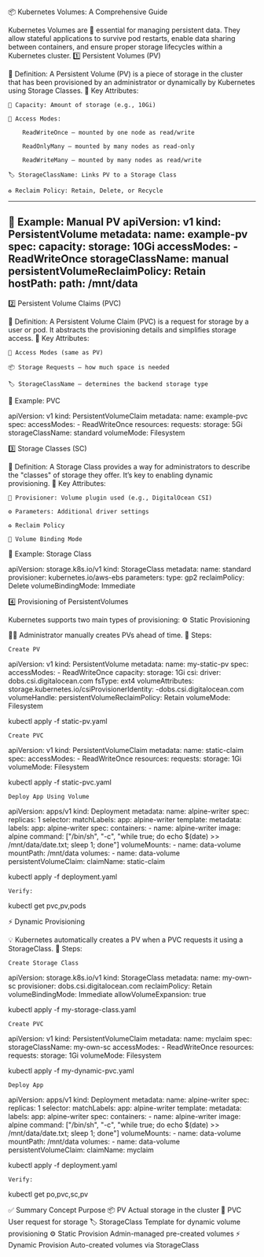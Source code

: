 📦 Kubernetes Volumes: A Comprehensive Guide

Kubernetes Volumes are 🔑 essential for managing persistent data. They allow stateful applications to survive pod restarts, enable data sharing between containers, and ensure proper storage lifecycles within a Kubernetes cluster.
1️⃣ Persistent Volumes (PV)

📌 Definition:
A Persistent Volume (PV) is a piece of storage in the cluster that has been provisioned by an administrator or dynamically by Kubernetes using Storage Classes.
🧾 Key Attributes:

    🧮 Capacity: Amount of storage (e.g., 10Gi)

    🔐 Access Modes:

        ReadWriteOnce – mounted by one node as read/write

        ReadOnlyMany – mounted by many nodes as read-only

        ReadWriteMany – mounted by many nodes as read/write

    🏷 StorageClassName: Links PV to a Storage Class

    ♻️ Reclaim Policy: Retain, Delete, or Recycle
   ------------------------------------------------------------
📄 Example: Manual PV
apiVersion: v1
kind: PersistentVolume
metadata:
  name: example-pv
spec:
  capacity:
    storage: 10Gi
  accessModes:
    - ReadWriteOnce
  storageClassName: manual
  persistentVolumeReclaimPolicy: Retain
  hostPath:
    path: /mnt/data
   --------------------------------------------------------------------------
2️⃣ Persistent Volume Claims (PVC)

📌 Definition:
A Persistent Volume Claim (PVC) is a request for storage by a user or pod. It abstracts the provisioning details and simplifies storage access.
🧾 Key Attributes:

    🔐 Access Modes (same as PV)

    📦 Storage Requests – how much space is needed

    🏷 StorageClassName – determines the backend storage type

📄 Example: PVC

apiVersion: v1
kind: PersistentVolumeClaim
metadata:
  name: example-pvc
spec:
  accessModes:
    - ReadWriteOnce
  resources:
    requests:
      storage: 5Gi
  storageClassName: standard
  volumeMode: Filesystem

3️⃣ Storage Classes (SC)

📌 Definition:
A Storage Class provides a way for administrators to describe the "classes" of storage they offer. It’s key to enabling dynamic provisioning.
🧾 Key Attributes:

    🔧 Provisioner: Volume plugin used (e.g., DigitalOcean CSI)

    ⚙️ Parameters: Additional driver settings

    ♻️ Reclaim Policy

    🧲 Volume Binding Mode

📄 Example: Storage Class

apiVersion: storage.k8s.io/v1
kind: StorageClass
metadata:
  name: standard
provisioner: kubernetes.io/aws-ebs
parameters:
  type: gp2
reclaimPolicy: Delete
volumeBindingMode: Immediate

4️⃣ Provisioning of PersistentVolumes

Kubernetes supports two main types of provisioning:
⚙️ Static Provisioning

🧑‍🔧 Administrator manually creates PVs ahead of time.
📌 Steps:

    Create PV

apiVersion: v1
kind: PersistentVolume
metadata:
  name: my-static-pv
spec:
  accessModes:
    - ReadWriteOnce
  capacity:
    storage: 1Gi
  csi:
    driver: dobs.csi.digitalocean.com
    fsType: ext4
    volumeAttributes:
      storage.kubernetes.io/csiProvisionerIdentity: <id>-dobs.csi.digitalocean.com
    volumeHandle: <id>
  persistentVolumeReclaimPolicy: Retain
  volumeMode: Filesystem

kubectl apply -f static-pv.yaml

    Create PVC

apiVersion: v1
kind: PersistentVolumeClaim
metadata:
  name: static-claim
spec:
  accessModes:
    - ReadWriteOnce
  resources:
    requests:
      storage: 1Gi
  volumeMode: Filesystem

kubectl apply -f static-pvc.yaml

    Deploy App Using Volume

apiVersion: apps/v1
kind: Deployment
metadata:
  name: alpine-writer
spec:
  replicas: 1
  selector:
    matchLabels:
      app: alpine-writer
  template:
    metadata:
      labels:
        app: alpine-writer
    spec:
      containers:
        - name: alpine-writer
          image: alpine
          command: ["/bin/sh", "-c", "while true; do echo $(date) >> /mnt/data/date.txt; sleep 1; done"]
          volumeMounts:
            - name: data-volume
              mountPath: /mnt/data
      volumes:
        - name: data-volume
          persistentVolumeClaim:
            claimName: static-claim

kubectl apply -f deployment.yaml

    Verify:

kubectl get pvc,pv,pods

⚡ Dynamic Provisioning

💡 Kubernetes automatically creates a PV when a PVC requests it using a StorageClass.
📌 Steps:

    Create Storage Class

apiVersion: storage.k8s.io/v1
kind: StorageClass
metadata:
  name: my-own-sc
provisioner: dobs.csi.digitalocean.com
reclaimPolicy: Retain
volumeBindingMode: Immediate
allowVolumeExpansion: true

kubectl apply -f my-storage-class.yaml

    Create PVC

apiVersion: v1
kind: PersistentVolumeClaim
metadata:
  name: myclaim
spec:
  storageClassName: my-own-sc
  accessModes:
    - ReadWriteOnce
  resources:
    requests:
      storage: 1Gi
  volumeMode: Filesystem

kubectl apply -f my-dynamic-pvc.yaml

    Deploy App

apiVersion: apps/v1
kind: Deployment
metadata:
  name: alpine-writer
spec:
  replicas: 1
  selector:
    matchLabels:
      app: alpine-writer
  template:
    metadata:
      labels:
        app: alpine-writer
    spec:
      containers:
        - name: alpine-writer
          image: alpine
          command: ["/bin/sh", "-c", "while true; do echo $(date) >> /mnt/data/date.txt; sleep 1; done"]
          volumeMounts:
            - name: data-volume
              mountPath: /mnt/data
      volumes:
        - name: data-volume
          persistentVolumeClaim:
            claimName: myclaim

kubectl apply -f deployment.yaml

    Verify:

kubectl get po,pvc,sc,pv

✅ Summary
Concept	Purpose
📦 PV	Actual storage in the cluster
📝 PVC	User request for storage
🏷 StorageClass	Template for dynamic volume provisioning
⚙️ Static Provision	Admin-managed pre-created volumes
⚡ Dynamic Provision	Auto-created volumes via StorageClass
